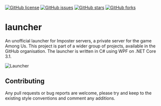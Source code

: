 ﻿

[![GitHub license](https://img.shields.io/badge/license-MIT-blue.svg?style=flat-square)](https://raw.githubusercontent.com/amongservers/launcher/master/LICENSE)
[![GitHub issues](https://img.shields.io/github/issues/amongservers/launcher.svg?style=flat-square)](https://github.com/amongservers/launcher/issues)
[![GitHub stars](https://img.shields.io/github/stars/amongservers/launcher.svg?style=flat-square)](https://github.com/amongservers/launcher/stargazers)
[![GitHub forks](https://img.shields.io/github/forks/amongservers/launcher.svg?style=flat-square)](https://github.com/amongservers/launcher/network)

</div>

# launcher

An unofficial launcher for Imposter servers, a private server for the game Among Us. This project is part of a wider group of projects, available in the GitHub organisation. The launcher is written in C# using WPF on .NET Core 3.1.

![Launcher](https://amongservers.com/images/launcher.png)

## Contributing

Any pull requests or bug reports are welcome, please try and keep to the existing style conventions and comment any additions.